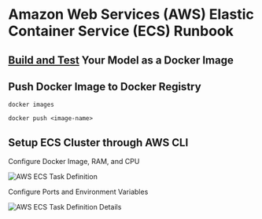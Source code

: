 # Amazon Web Services (AWS) Elastic Container Service (ECS) Runbook

## [Build and Test](https://github.com/PipelineAI/predict) Your Model as a Docker Image

## Push Docker Image to Docker Registry
```
docker images
```
```
docker push <image-name>
```

## Setup ECS Cluster through AWS CLI 
Configure Docker Image, RAM, and CPU

![AWS ECS Task Definition](http://pipeline.ai/assets/img/predict-aws-ecs-task-definition.png) 

Configure Ports and Environment Variables

![AWS ECS Task Definition Details](http://pipeline.ai/assets/img/predict-aws-ecs-task-definition-details.png)

